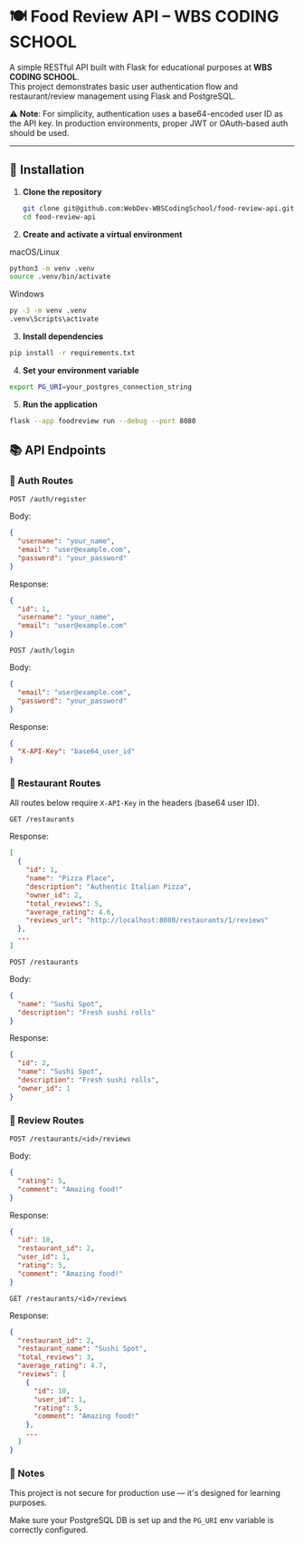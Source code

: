 # 🍽️ Food Review API – WBS CODING SCHOOL

A simple RESTful API built with Flask for educational purposes at **WBS CODING SCHOOL**.  
This project demonstrates basic user authentication flow and restaurant/review management using Flask and PostgreSQL.

⚠️ **Note**: For simplicity, authentication uses a base64-encoded user ID as the API key. In production environments, proper JWT or OAuth-based auth should be used.

---

## 🔧 Installation

1. **Clone the repository**
   ```bash
   git clone git@github.com:WebDev-WBSCodingSchool/food-review-api.git
   cd food-review-api
   ```
2. **Create and activate a virtual environment**

macOS/Linux

```bash
python3 -m venv .venv
source .venv/bin/activate
```

Windows

```bash
py -3 -m venv .venv
.venv\Scripts\activate
```

3. **Install dependencies**

```bash
pip install -r requirements.txt
```

4. **Set your environment variable**

```bash
export PG_URI=your_postgres_connection_string
```

5. **Run the application**

```bash
flask --app foodreview run --debug --port 8080
```

## 📚 API Endpoints

### 🔐 Auth Routes

`POST /auth/register`

Body:

```json
{
  "username": "your_name",
  "email": "user@example.com",
  "password": "your_password"
}
```

Response:

```json
{
  "id": 1,
  "username": "your_name",
  "email": "user@example.com"
}
```

`POST /auth/login`

Body:

```json
{
  "email": "user@example.com",
  "password": "your_password"
}
```

Response:

```json
{
  "X-API-Key": "base64_user_id"
}
```

### 🍴 Restaurant Routes

All routes below require `X-API-Key` in the headers (base64 user ID).

`GET /restaurants`

Response:

```json
[
  {
    "id": 1,
    "name": "Pizza Place",
    "description": "Authentic Italian Pizza",
    "owner_id": 2,
    "total_reviews": 5,
    "average_rating": 4.6,
    "reviews_url": "http://localhost:8080/restaurants/1/reviews"
  },
  ...
]
```

`POST /restaurants`

Body:

```json
{
  "name": "Sushi Spot",
  "description": "Fresh sushi rolls"
}
```

Response:

```json
{
  "id": 2,
  "name": "Sushi Spot",
  "description": "Fresh sushi rolls",
  "owner_id": 1
}
```

### 📝 Review Routes

`POST /restaurants/<id>/reviews`

Body:

```json
{
  "rating": 5,
  "comment": "Amazing food!"
}
```

Response:

```json
{
  "id": 10,
  "restaurant_id": 2,
  "user_id": 1,
  "rating": 5,
  "comment": "Amazing food!"
}
```

`GET /restaurants/<id>/reviews`

Response:

```json
{
  "restaurant_id": 2,
  "restaurant_name": "Sushi Spot",
  "total_reviews": 3,
  "average_rating": 4.7,
  "reviews": [
    {
      "id": 10,
      "user_id": 1,
      "rating": 5,
      "comment": "Amazing food!"
    },
    ...
  ]
}
```

### 📌 Notes

This project is not secure for production use — it's designed for learning purposes.

Make sure your PostgreSQL DB is set up and the `PG_URI` env variable is correctly configured.
